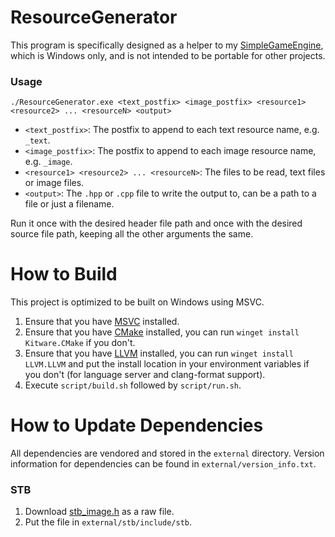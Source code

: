# ResourceGenerator
This program is specifically designed as a helper to my
[SimpleGameEngine](https://github.com/ConnorSweeneyDev/SimpleGameEngine), which is Windows only, and is not intended to
be portable for other projects.

### Usage
`./ResourceGenerator.exe <text_postfix> <image_postfix> <resource1> <resource2> ... <resourceN> <output>`

- `<text_postfix>`: The postfix to append to each text resource name, e.g. `_text`.
- `<image_postfix>`: The postfix to append to each image resource name, e.g. `_image`.
- `<resource1> <resource2> ... <resourceN>`: The files to be read, text files or image files.
- `<output>`: The `.hpp` or `.cpp` file to write the output to, can be a path to a file or just a filename.

Run it once with the desired header file path and once with the desired source file path, keeping all the other
arguments the same.

# How to Build
This project is optimized to be built on Windows using MSVC.

1. Ensure that you have [MSVC](https://visualstudio.microsoft.com/downloads/) installed.
2. Ensure that you have [CMake](https://cmake.org/download/) installed, you can run `winget install Kitware.CMake` if
   you don't.
3. Ensure that you have [LLVM](https://releases.llvm.org/) installed, you can run `winget install LLVM.LLVM` and put the
   install location in your environment variables if you don't (for language server and clang-format support).
4. Execute `script/build.sh` followed by `script/run.sh`.

# How to Update Dependencies
All dependencies are vendored and stored in the `external` directory. Version information for dependencies can be found
in `external/version_info.txt`.

### STB
1. Download [stb_image.h](https://github.com/nothings/stb/blob/master/stb_image.h) as a raw file.
2. Put the file in `external/stb/include/stb`.
